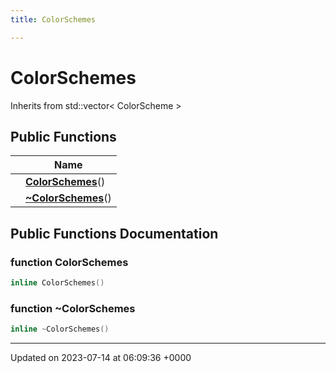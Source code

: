 ```yaml
---
title: ColorSchemes

---
```


# ColorSchemes





Inherits from std::vector< ColorScheme >

## Public Functions

|                | Name           |
| -------------- | -------------- |
| | **[ColorSchemes](../Classes/classColorSchemes.md#function-colorschemes)**() |
| | **[~ColorSchemes](../Classes/classColorSchemes.md#function-~colorschemes)**() |

## Public Functions Documentation

### function ColorSchemes

```cpp
inline ColorSchemes()
```


### function ~ColorSchemes

```cpp
inline ~ColorSchemes()
```


-------------------------------

Updated on 2023-07-14 at 06:09:36 +0000